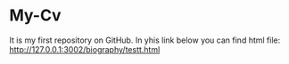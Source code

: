 # My-Cv
It is my first repository on GitHub.
In yhis link below you can find html file: http://127.0.0.1:3002/biography/testt.html
